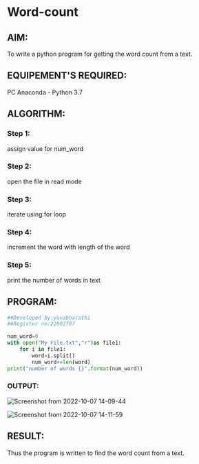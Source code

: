 # Word-count
## AIM:
To write a python program for getting the word count from a text.
## EQUIPEMENT'S REQUIRED: 
PC
Anaconda - Python 3.7
## ALGORITHM: 
### Step 1:
assign value for num_word

### Step 2: 
open the file in read mode
 
### Step 3: 
iterate using for loop

### Step 4:  
increment the word with length of the word

### Step 5: 
print the number of words in text
## PROGRAM:
```python
##Developed by:yuvabharathi
##Register no:22002787

num_word=0
with open("My File.txt","r")as file1:
    for i in file1:
        word=i.split()
        num_word+=len(word)
print("number of words {}".format(num_word))
```

### OUTPUT:
![Screenshot from 2022-10-07 14-09-44](https://user-images.githubusercontent.com/113497404/194511995-c1ff9e89-da37-4abb-b945-8e2df8f3ab1a.png)

![Screenshot from 2022-10-07 14-11-59](https://user-images.githubusercontent.com/113497404/194512218-a640ee7a-5a60-43aa-aecd-d492c6f6d5de.png)


## RESULT:
Thus the program is written to find the word count from a text.
